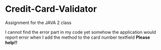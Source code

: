 # Credit-Card-Validator
Assignment for the JAVA 2 class

I cannot find the error part in my code yet somehow the application would report error when I add the method to the card number textfield
**Please help!!**
